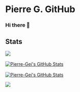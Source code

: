 # Pierre G. GitHub
### Hi there 👋
## Stats
<a href="https://github.com/Pierre-Gei">
  <img align="center" src="https://github-readme-stats.vercel.app/api/top-langs/?username=Pierre-Gei&title_color=ffffff&text_color=c9cacc&icon_color=2bbc8a&bg_color=642eda" />
</a>
<br><br>
<a href="https://github.com/Pierre-Gei">
  <img align="center" src="https://github-readme-stats.vercel.app/api?username=Pierre-Gei&show_icons=true&line_height=27&count_private=true&title_color=ffffff&text_color=c9cacc&icon_color=2bbc8a&bg_color=642eda" alt="Pierre-Gei's GitHub Stats" />
</a>
<br><br>
<a href="https://wakatime.com/@Pierre-Gei">
  <img align="center" src="https://github-readme-stats.vercel.app/api/wakatime?username=@Pierre_Gei&title_color=ffffff&text_color=c9cacc&icon_color=2bbc8a&bg_color=642eda" alt="Pierre-Gei's GitHub Stats" />
</a>



![](https://hit.yhype.me/github/profile?user_id=52868615)
<!-- Resources -->
<!-- Icons: https://simpleicons.org/ -->
<!-- GitHub Stats: https://github.com/anuraghazra/github-readme-stats -->
<!-- Emojis: https://emojipedia.org/emoji/ -->
<!-- HTML Emojis: https://www.fileformat.info/index.htm -->
<!-- Shields: https://shields.io/ -->
<!-- Awesome GitHub Profile README: https://github.com/abhisheknaiidu/awesome-github-profile-readme -->

<!--
**Pierre-Gei/Pierre-Gei** is a ✨ _special_ ✨ repository because its `README.md` (this file) appears on your GitHub profile.

Here are some ideas to get you started:

- 🔭 I’m currently working on ...
- 🌱 I’m currently learning ...
- 👯 I’m looking to collaborate on ...
- 🤔 I’m looking for help with ...
- 💬 Ask me about ...
- 📫 How to reach me: ...
- 😄 Pronouns: ...
- ⚡ Fun fact: ...
-->
